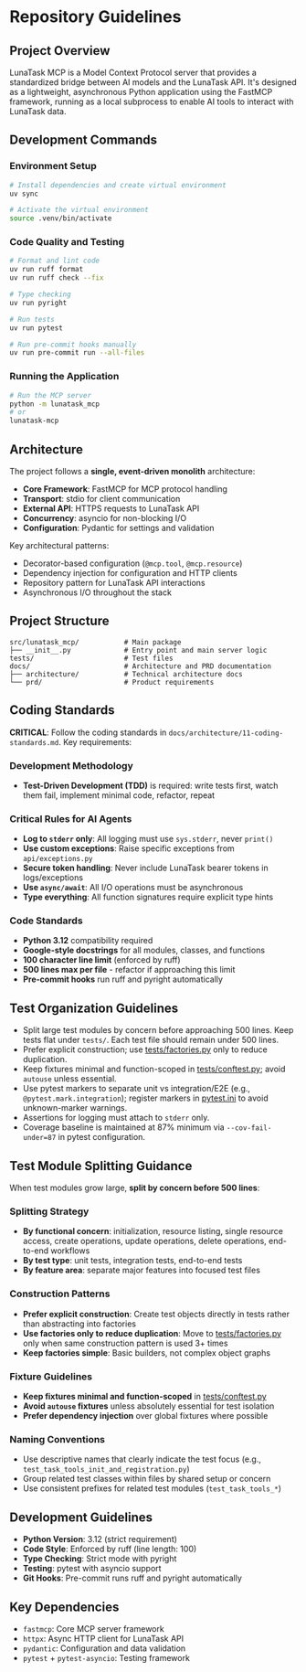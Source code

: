 # Repository Guidelines

## Project Overview

LunaTask MCP is a Model Context Protocol server that provides a standardized bridge between AI models and the LunaTask API. It's designed as a lightweight, asynchronous Python application using the FastMCP framework, running as a local subprocess to enable AI tools to interact with LunaTask data.

## Development Commands

### Environment Setup
```bash
# Install dependencies and create virtual environment
uv sync

# Activate the virtual environment
source .venv/bin/activate
```

### Code Quality and Testing
```bash
# Format and lint code
uv run ruff format
uv run ruff check --fix

# Type checking
uv run pyright

# Run tests
uv run pytest

# Run pre-commit hooks manually
uv run pre-commit run --all-files
```

### Running the Application
```bash
# Run the MCP server
python -m lunatask_mcp
# or
lunatask-mcp
```

## Architecture

The project follows a **single, event-driven monolith** architecture:

- **Core Framework**: FastMCP for MCP protocol handling
- **Transport**: stdio for client communication
- **External API**: HTTPS requests to LunaTask API
- **Concurrency**: asyncio for non-blocking I/O
- **Configuration**: Pydantic for settings and validation

Key architectural patterns:
- Decorator-based configuration (`@mcp.tool`, `@mcp.resource`)
- Dependency injection for configuration and HTTP clients
- Repository pattern for LunaTask API interactions
- Asynchronous I/O throughout the stack

## Project Structure

```
src/lunatask_mcp/           # Main package
├── __init__.py             # Entry point and main server logic
tests/                      # Test files
docs/                       # Architecture and PRD documentation
├── architecture/           # Technical architecture docs
└── prd/                    # Product requirements
```

## Coding Standards

**CRITICAL**: Follow the coding standards in `docs/architecture/11-coding-standards.md`. Key requirements:

### Development Methodology
- **Test-Driven Development (TDD)** is required: write tests first, watch them fail, implement minimal code, refactor, repeat

### Critical Rules for AI Agents
- **Log to `stderr` only**: All logging must use `sys.stderr`, never `print()`
- **Use custom exceptions**: Raise specific exceptions from `api/exceptions.py`
- **Secure token handling**: Never include LunaTask bearer tokens in logs/exceptions
- **Use `async/await`**: All I/O operations must be asynchronous
- **Type everything**: All function signatures require explicit type hints

### Code Standards
- **Python 3.12** compatibility required
- **Google-style docstrings** for all modules, classes, and functions
- **100 character line limit** (enforced by ruff)
- **500 lines max per file** - refactor if approaching this limit
- **Pre-commit hooks** run ruff and pyright automatically

## Test Organization Guidelines
- Split large test modules by concern before approaching 500 lines. Keep tests flat under `tests/`. Each test file should remain under 500 lines.
- Prefer explicit construction; use [tests/factories.py](tests/factories.py) only to reduce duplication.
- Keep fixtures minimal and function-scoped in [tests/conftest.py](tests/conftest.py); avoid `autouse` unless essential.
- Use pytest markers to separate unit vs integration/E2E (e.g., `@pytest.mark.integration`); register markers in [pytest.ini](pytest.ini) to avoid unknown-marker warnings.
- Assertions for logging must attach to `stderr` only.
- Coverage baseline is maintained at 87% minimum via `--cov-fail-under=87` in pytest configuration.

## Test Module Splitting Guidance
When test modules grow large, **split by concern before 500 lines**:

### Splitting Strategy
- **By functional concern**: initialization, resource listing, single resource access, create operations, update operations, delete operations, end-to-end workflows
- **By test type**: unit tests, integration tests, end-to-end tests
- **By feature area**: separate major features into focused test files

### Construction Patterns
- **Prefer explicit construction**: Create test objects directly in tests rather than abstracting into factories
- **Use factories only to reduce duplication**: Move to [tests/factories.py](tests/factories.py) only when same construction pattern is used 3+ times
- **Keep factories simple**: Basic builders, not complex object graphs

### Fixture Guidelines  
- **Keep fixtures minimal and function-scoped** in [tests/conftest.py](tests/conftest.py)
- **Avoid `autouse` fixtures** unless absolutely essential for test isolation
- **Prefer dependency injection** over global fixtures where possible

### Naming Conventions
- Use descriptive names that clearly indicate the test focus (e.g., `test_task_tools_init_and_registration.py`)
- Group related test classes within files by shared setup or concern
- Use consistent prefixes for related test modules (`test_task_tools_*`)

## Development Guidelines

- **Python Version**: 3.12 (strict requirement)
- **Code Style**: Enforced by ruff (line length: 100)
- **Type Checking**: Strict mode with pyright
- **Testing**: pytest with asyncio support
- **Git Hooks**: Pre-commit runs ruff and pyright automatically

## Key Dependencies

- `fastmcp`: Core MCP server framework
- `httpx`: Async HTTP client for LunaTask API
- `pydantic`: Configuration and data validation
- `pytest` + `pytest-asyncio`: Testing framework
